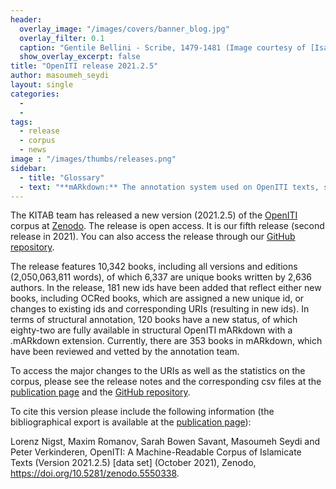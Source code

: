 ```yaml
---
header:
  overlay_image: "/images/covers/banner_blog.jpg"
  overlay_filter: 0.1
  caption: "Gentile Bellini - Scribe, 1479-1481 (Image courtesy of [Isabella Stewart Gardner Museum](https://www.gardnermuseum.org/experience/collection/10755), Boston)" 
  show_overlay_excerpt: false 
title: "OpenITI release 2021.2.5"
author: masoumeh_seydi
layout:	single
categories:
  - 
  - 
tags:
  - release
  - corpus
  - news
image : "/images/thumbs/releases.png"
sidebar:
  - title: "Glossary"
  - text: "**mARkdown:** The annotation system used on OpenITI texts, see the documentation for more details.<br><br>"
---
```


The KITAB team has released a new version (2021.2.5) of the [OpenITI](https://github.com/OpenITI) corpus at [Zenodo](https://zenodo.org/record/5550338). The release is open access. It is our fifth release (second release in 2021). You can also access the release through our [GitHub repository](https://github.com/OpenITI/RELEASE).

The release features 10,342 books, including all versions and editions (2,050,063,811 words), of which 6,337 are unique books written by 2,636 authors. In the release, 181 new ids have been added that reflect either new books, including OCRed books, which are assigned a new unique id, or changes to existing ids and corresponding URIs (resulting in new ids). In terms of structural annotation, 120 books have a new status, of which eighty-two are fully available in structural OpenITI mARkdown with a .mARkdown extension. Currently, there are 353 books in mARkdown, which have been reviewed and vetted by the annotation team.

To access the major changes to the URIs as well as the statistics on the corpus, please see the release notes and the corresponding csv files at the [publication page](https://zenodo.org/record/5550338) and the [GitHub repository](https://github.com/OpenITI/RELEASE/tree/master/release_notes).

To cite this version please include the following information (the bibliographical export is available at the [publication page](https://zenodo.org/record/3891466)):

Lorenz Nigst, Maxim Romanov, Sarah Bowen Savant, Masoumeh Seydi and Peter Verkinderen, OpenITI: A Machine-Readable Corpus of Islamicate Texts (Version 2021.2.5) \[data set\] (October 2021), Zenodo, https://doi.org/10.5281/zenodo.5550338.



